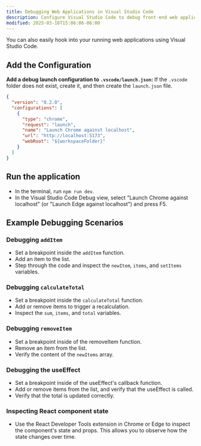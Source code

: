 ```yaml
---
title: Debugging Web Applications in Visual Studio Code
description: Configure Visual Studio Code to debug front-end web applications with breakpoints, variable inspection, and more
modified: 2025-03-16T15:06:06-06:00
---
```


You can also easily hook into your running web applications using Visual Studio Code.

## Add the Configuration

**Add a debug launch configuration to `.vscode/launch.json`:** If the `.vscode` folder does not exist, create it, and then create the `launch.json` file.

```json
{
  "version": "0.2.0",
  "configurations": [
    {
      "type": "chrome",
      "request": "launch",
      "name": "Launch Chrome against localhost",
      "url": "http://localhost:5173",
      "webRoot": "${workspaceFolder}"
    }
  ]
}
```

## Run the application

- In the terminal, run `npm run dev`.
- In the Visual Studio Code Debug view, select "Launch Chrome against localhost" (or "Launch Edge against localhost") and press F5.

## Example Debugging Scenarios

### Debugging `addItem`

- Set a breakpoint inside the `addItem` function.
- Add an item to the list.
- Step through the code and inspect the `newItem`, `items`, and `setItems` variables.

### Debugging `calculateTotal`

- Set a breakpoint inside the `calculateTotal` function.
- Add or remove items to trigger a recalculation.
- Inspect the `sum`, `items`, and `total` variables.

### Debugging `removeItem`

- Set a breakpoint inside of the removeItem function.
- Remove an item from the list.
- Verify the content of the `newItems` array.

### Debugging the useEffect

- Set a breakpoint inside of the useEffect's callback function.
- Add or remove items from the list, and verify that the useEffect is called.
- Verify that the total is updated correctly.

### Inspecting React component state

- Use the React Developer Tools extension in Chrome or Edge to inspect the component's state and props. This allows you to observe how the state changes over time.
